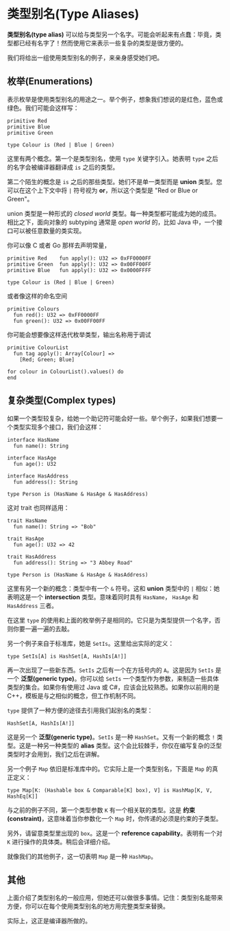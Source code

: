 # 类型别名(Type Aliases)

__类型别名(type alias)__ 可以给与类型另一个名字。可能会听起来有点蠢：毕竟，类型都已经有名字了！然而使用它来表示一些复杂的类型是很方便的。

我们将给出一组使用类型别名的例子，来亲身感受她们吧。

## 枚举(Enumerations)

表示枚举是使用类型别名的用途之一。举个例子，想象我们想说的是红色，蓝色或绿色。我们可能会这样写：

```pony
primitive Red
primitive Blue
primitive Green

type Colour is (Red | Blue | Green)
```

这里有两个概念。第一个是类型别名，使用 `type` 关键字引入。她表明 `type` 之后的名字会被编译器翻译成 `is` 之后的类型。

第二个陌生的概念是 `is` 之后的那些类型。她们不是单一类型而是 __union__ 类型。您可以在这个上下文中将 `|` 符号视为 __or__，所以这个类型是 "Red or Blue or Green"。

union 类型是一种形式的 _closed world_ 类型。每一种类型都可能成为她的成员。相比之下，面向对象的 subtyping 通常是 _open world_ 的，比如 Java 中，一个接口可以被任意数量的类实现。

你可以像 C 或者 Go 那样去声明常量，
```pony
primitive Red    fun apply(): U32 => 0xFF0000FF
primitive Green  fun apply(): U32 => 0x00FF00FF
primitive Blue   fun apply(): U32 => 0x0000FFFF

type Colour is (Red | Blue | Green)
```

或者像这样的命名空间

```pony
primitive Colours
  fun red(): U32 => 0xFF0000FF
  fun green(): U32 => 0x00FF00FF
```

你可能会想要像这样迭代枚举类型，输出名称用于调试

```pony
primitive ColourList
  fun tag apply(): Array[Colour] =>
    [Red; Green; Blue]

for colour in ColourList().values() do
end
```

## 复杂类型(Complex types)

如果一个类型较复杂，给她一个助记符可能会好一些。举个例子，如果我们想要一个类型实现多个接口，我们会这样：

```pony
interface HasName
  fun name(): String

interface HasAge
  fun age(): U32

interface HasAddress
  fun address(): String

type Person is (HasName & HasAge & HasAddress)
```

这对 trait 也同样适用：

```pony
trait HasName
  fun name(): String => "Bob"

trait HasAge
  fun age(): U32 => 42

trait HasAddress
  fun address(): String => "3 Abbey Road"

type Person is (HasName & HasAge & HasAddress)
```

这里有另一个新的概念：类型中有一个 `&` 符号。这和 __union__ 类型中的 `|` 相似：她表明这是一个 __intersection__ 类型。意味着同时具有 `HasName`， `HasAge` 和 `HasAddress` 三者。

在这里 `type` 的使用和上面的枚举例子是相同的。它只是为类型提供一个名字，否则你要一遍一遍的去敲。

另一个例子来自于标准库，她是 `SetIs`。这里给出实际的定义：

```pony
type SetIs[A] is HashSet[A, HashIs[A!]]
```

再一次出现了一些新东西。`SetIs` 之后有一个在方括号内的 `A`。这是因为 `SetIs` 是一个 __泛型(generic type)__。你可以给 `SetIs` 一个类型作为参数，来制造一些具体类型的集合。如果你有使用过 Java 或 C#，应该会比较熟悉。如果你以前用的是 C++，模板是与之相似的概念，但工作机制不同。

`type` 提供了一种方便的途径去引用我们起别名的类型：

```pony
HashSet[A, HashIs[A!]]
```

这是另一个 __泛型(generic type)__。`SetIs` 是一种 `HashSet`。又有一个新的概念 `!` 类型。这是一种另一种类型的 __alias__ 类型。这个会比较棘手，你仅在编写复杂的泛型类型时才会用到，我们之后在讲解。

另一个例子 `Map` 依旧是标准库中的。它实际上是一个类型别名，下面是 `Map` 的真正定义：

```pony
type Map[K: (Hashable box & Comparable[K] box), V] is HashMap[K, V, HashEq[K]]
```

与之前的例子不同，第一个类型参数 `K` 有一个相关联的类型。这是 __约束(constraint)__，这意味着当你参数化一个 `Map` 时，你传递的必须是约束的子类型。

另外，请留意类型里出现的 `box`。这是一个 __reference capability__。表明有一个对 `K` 进行操作的具体类。稍后会详细介绍。

就像我们的其他例子，这一切表明 `Map` 是一种 `HashMap`。

## 其他

上面介绍了类型别名的一般应用，但她还可以做很多事情。记住：类型别名能带来方便，你可以在每个使用类型别名的地方用完整类型来替换。

实际上，这正是编译器所做的。
